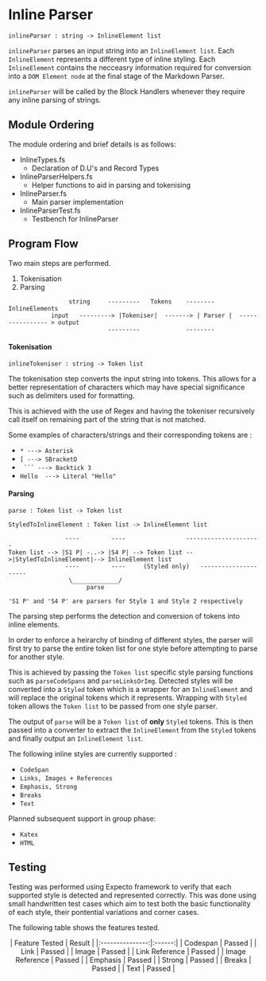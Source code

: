 # Inline Parser

```inlineParser : string -> InlineElement list``` 

`inlineParser` parses an input string into an `InlineElement list`. Each `InlineElement` represents a different type of inline styling. Each `InlineElement` contains the necceasry information required for conversion into a `DOM Element node` at the final stage of the Markdown Parser.

`inlineParser` will be called by the Block Handlers whenever they require any inline parsing of strings.

## Module Ordering
The module ordering and brief details is as follows: 
- InlineTypes.fs
	- Declaration of D.U's and Record Types
- InlineParserHelpers.fs
	- Helper functions to aid in parsing and tokenising
- InlineParser.fs
	- Main parser implementation
- InlineParserTest.fs
    - Testbench for InlineParser


## Program Flow

Two main steps are performed.
1. Tokenisation 
2. Parsing

```
		   		 string     ---------   Tokens	  --------    InlineElements
			input   ---------> |Tokeniser|  -------> | Parser |  ---------------- > output 
				            ---------	          --------
```

#### Tokenisation

`inlineTokeniser : string -> Token list`

The tokenisation step converts the input string into tokens. This allows for a better representation of characters which may have special significance such as delimiters used for formatting. 

This is achieved with the use of Regex and having the tokeniser recursively call itself on remaining part of the string that is not matched.

Some examples of characters/strings and their corresponding tokens are :

- `* ---> Asterisk`
- `[ ---> SBracketO`
- `` ``` ---> Backtick 3``
- `Hello  ---> Literal "Hello"`






#### Parsing
`parse : Token list -> Token list`

`StyledToInlineElement : Token list -> InlineElement list `

```
                ----         ----    		      ---------------------
Token list --> |S1 P| -..-> |S4 P| --> Token list -->|StyledToInlineElement|--> InlineElement list
                ----	     ----     (Styled only)   ---------------------
                 \_____________/
                      parse
                      
'S1 P' and 'S4 P' are parsers for Style 1 and Style 2 respectively
```


The parsing step performs the detection and conversion of tokens into inline elements. 

In order to enforce a heirarchy of binding of different styles, the parser will first try to parse the entire token list for one style before attempting to parse for another style.

This is achieved by passing the `Token list` specific style parsing functions such as `parseCodeSpans` and `parseLinksOrImg`. Detected styles will be converted into a `Styled` token which is a wrapper for an `InlineElement` and will replace the original tokens which it represents. Wrapping with `Styled` token allows the `Token list` to be passed from one style parser.

The output of `parse` will be a `Token list` of **only** `Styled` tokens. This is then passed into a converter to extract the `InlineElement` from the `Styled` tokens and finally output an `InlineElement list`.




The following inline styles are currently supported : 
* `CodeSpan`
* `Links, Images + References`
* `Emphasis, Strong`
* `Breaks`
* `Text`

Planned subsequent support in group phase:
* `Katex`
* `HTML`

## Testing

Testing was performed using Expecto framework to verify that each supported style is detected and represented correctly. This was done using small handwritten test cases which aim to test both the basic functionality of each style, their pontential variations and corner cases.

The following table shows the features tested.

<center>
|  Feature Tested | Result |
|:---------------:|:------:|
|     Codespan    | Passed |
|       Link      | Passed |
|      Image      | Passed |
|  Link Reference | Passed |
| Image Reference | Passed |
|     Emphasis    | Passed |
|      Strong     | Passed |
| Breaks          | Passed |
| Text            | Passed |

</center>
